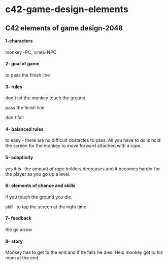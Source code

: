 # c42-game-design-elements
## C42 elements of game design-2048

#### 1-characters

monkey -PC, vines-NPC

#### 2- goal of game

to pass the finish line

#### 3- rules

don't let the monkey touch the ground

pass the finish line

don't fall

#### 4- balanced rules

to easy - there are no difficult obstacles to pass. All you have to do is hold the screen for the monkey to move forward attached with a rope.

#### 5- adaptivity

yes it is- the amount of rope holders decreases and it becomes harder for the player as you go up a level.

#### 6- elements of chance and skills

if you touch the ground you die.

skill- to tap the screen at the right time.

#### 7- feedback

the go arrow

#### 8- story

Monkey has to get to the end and if he falls he dies. Help monkey get to his mom at the end.

